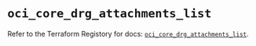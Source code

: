 # `oci_core_drg_attachments_list`

Refer to the Terraform Registory for docs: [`oci_core_drg_attachments_list`](https://registry.terraform.io/providers/oracle/oci/6.18.0/docs/resources/core_drg_attachments_list).
